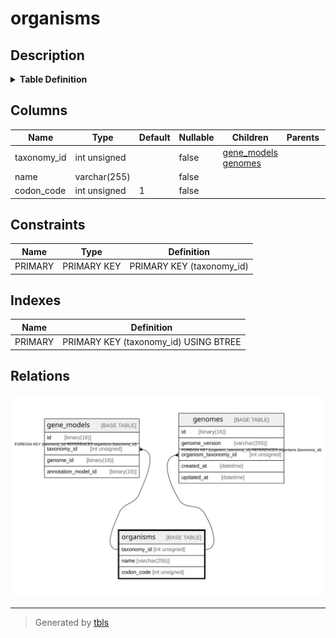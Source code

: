 # organisms

## Description

<details>
<summary><strong>Table Definition</strong></summary>

```sql
CREATE TABLE `organisms` (
  `taxonomy_id` int unsigned NOT NULL,
  `name` varchar(255) NOT NULL,
  `codon_code` int unsigned NOT NULL DEFAULT '1',
  PRIMARY KEY (`taxonomy_id`)
) ENGINE=InnoDB DEFAULT CHARSET=utf8mb4 COLLATE=utf8mb4_0900_ai_ci
```

</details>

## Columns

| Name | Type | Default | Nullable | Children | Parents | Comment |
| ---- | ---- | ------- | -------- | -------- | ------- | ------- |
| taxonomy_id | int unsigned |  | false | [gene_models](gene_models.md) [genomes](genomes.md) |  |  |
| name | varchar(255) |  | false |  |  |  |
| codon_code | int unsigned | 1 | false |  |  |  |

## Constraints

| Name | Type | Definition |
| ---- | ---- | ---------- |
| PRIMARY | PRIMARY KEY | PRIMARY KEY (taxonomy_id) |

## Indexes

| Name | Definition |
| ---- | ---------- |
| PRIMARY | PRIMARY KEY (taxonomy_id) USING BTREE |

## Relations

![er](organisms.svg)

---

> Generated by [tbls](https://github.com/k1LoW/tbls)
